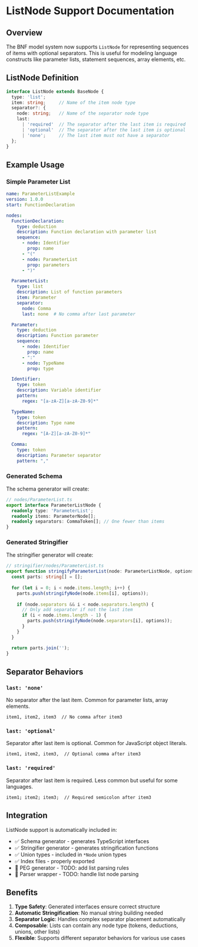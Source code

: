 # ListNode Support Documentation

## Overview

The BNF model system now supports `ListNode` for representing sequences of items with optional separators. This is useful for modeling language constructs like parameter lists, statement sequences, array elements, etc.

## ListNode Definition

```typescript
interface ListNode extends BaseNode {
  type: 'list';
  item: string;     // Name of the item node type
  separator?: {
    node: string;   // Name of the separator node type
    last:
      | 'required'  // The separator after the last item is required
      | 'optional'  // The separator after the last item is optional
      | 'none';     // The last item must not have a separator
  };
}
```

## Example Usage

### Simple Parameter List

```yaml
name: ParameterListExample
version: 1.0.0
start: FunctionDeclaration

nodes:
  FunctionDeclaration:
    type: deduction
    description: Function declaration with parameter list
    sequence:
      - node: Identifier
        prop: name
      - "("
      - node: ParameterList
        prop: parameters
      - ")"

  ParameterList:
    type: list
    description: List of function parameters
    item: Parameter
    separator:
      node: Comma
      last: none  # No comma after last parameter

  Parameter:
    type: deduction
    description: Function parameter
    sequence:
      - node: Identifier
        prop: name
      - ":"
      - node: TypeName
        prop: type

  Identifier:
    type: token
    description: Variable identifier
    pattern:
      regex: "[a-zA-Z][a-zA-Z0-9]*"

  TypeName:
    type: token
    description: Type name
    pattern:
      regex: "[A-Z][a-zA-Z0-9]*"

  Comma:
    type: token
    description: Parameter separator
    pattern: ","
```

### Generated Schema

The schema generator will create:

```typescript
// nodes/ParameterList.ts
export interface ParameterListNode {
  readonly type: 'ParameterList';
  readonly items: ParameterNode[];
  readonly separators: CommaToken[]; // One fewer than items
}
```

### Generated Stringifier

The stringifier generator will create:

```typescript
// stringifier/nodes/ParameterList.ts
export function stringifyParameterList(node: ParameterListNode, options: StringifierOptions): string {
  const parts: string[] = [];
  
  for (let i = 0; i < node.items.length; i++) {
    parts.push(stringifyNode(node.items[i], options));
    
    if (node.separators && i < node.separators.length) {
      // Only add separator if not the last item
      if (i < node.items.length - 1) {
        parts.push(stringifyNode(node.separators[i], options));
      }
    }
  }

  return parts.join('');
}
```

## Separator Behaviors

### `last: 'none'`
No separator after the last item. Common for parameter lists, array elements.
```
item1, item2, item3  // No comma after item3
```

### `last: 'optional'`
Separator after last item is optional. Common for JavaScript object literals.
```
item1, item2, item3,  // Optional comma after item3
```

### `last: 'required'`
Separator after last item is required. Less common but useful for some languages.
```
item1; item2; item3;  // Required semicolon after item3
```

## Integration

ListNode support is automatically included in:

- ✅ Schema generator - generates TypeScript interfaces
- ✅ Stringifier generator - generates stringification functions  
- ✅ Union types - included in `*Node` union types
- ✅ Index files - properly exported
- 🔄 PEG generator - TODO: add list parsing rules
- 🔄 Parser wrapper - TODO: handle list node parsing

## Benefits

1. **Type Safety**: Generated interfaces ensure correct structure
2. **Automatic Stringification**: No manual string building needed
3. **Separator Logic**: Handles complex separator placement automatically
4. **Composable**: Lists can contain any node type (tokens, deductions, unions, other lists)
5. **Flexible**: Supports different separator behaviors for various use cases
